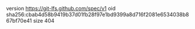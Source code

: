 version https://git-lfs.github.com/spec/v1
oid sha256:cbab4d58b9419b37d01fb28f97e1bd9399a8d716f2081e6534038b867bf70e41
size 404
